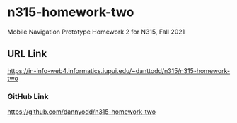 # n315-homework-two
 Mobile Navigation Prototype Homework 2 for N315, Fall 2021

 ## URL Link
 https://in-info-web4.informatics.iupui.edu/~danttodd/n315/n315-homework-two

 ### GitHub Link
 https://github.com/dannyodd/n315-homework-two
